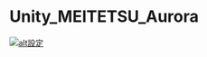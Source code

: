# Unity_MEITETSU_Aurora
[![alt設定](http://img.youtube.com/vi/ZPe2H3mY4a8/0.jpg)](https://www.youtube.com/watch?v=ZPe2H3mY4a8)
